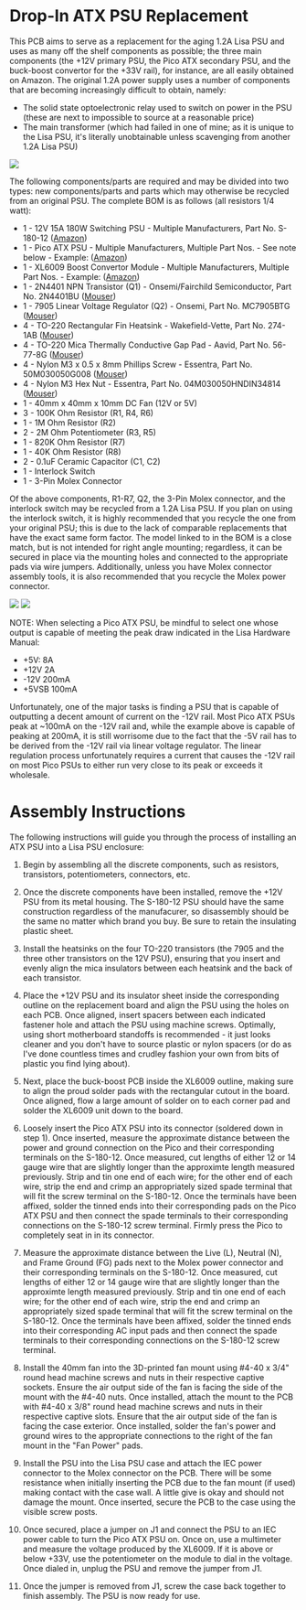 # Drop-In ATX PSU Replacement

This PCB aims to serve as a replacement for the aging 1.2A Lisa PSU and uses as many off the shelf components as possible; the three main components (the +12V primary PSU, the Pico ATX secondary PSU, and the buck-boost convertor for the +33V rail), for instance, are all easily obtained on Amazon. The original 1.2A power supply uses a number of components that are becoming increasingly difficult to obtain, namely:

- The solid state optoelectronic relay used to switch on power in the PSU (these are next to impossible to source at a reasonable price)
- The main transformer (which had failed in one of mine; as it is unique to the Lisa PSU, it's literally unobtainable unless scavenging from another 1.2A Lisa PSU)

![](docs/images/psu.jpg)

The following components/parts are required and may be divided into two types: new components/parts and parts which may otherwise be recycled from an original PSU. The complete BOM is as follows (all resistors 1/4 watt):

- 1 - 12V 15A 180W Switching PSU - Multiple Manufacturers, Part No. S-180-12 ([Amazon](https://www.amazon.com/dp/B0B7CW3H2T))
- 1 - Pico ATX PSU - Multiple Manufacturers, Multiple Part Nos. - See note below - Example: ([Amazon](https://www.amazon.com/dp/B071P3HMNK))
- 1 - XL6009 Boost Convertor Module - Multiple Manufacturers, Multiple Part Nos. - Example: ([Amazon](https://www.amazon.com/dp/B07KBRWWQX))
- 1 - 2N4401 NPN Transistor (Q1) - Onsemi/Fairchild Semiconductor, Part No. 2N4401BU ([Mouser](https://www.mouser.com/ProductDetail/512-2N4401BU))
- 1 - 7905 Linear Voltage Regulator (Q2) - Onsemi, Part No. MC7905BTG ([Mouser](https://www.mouser.com/ProductDetail/863-MC7905BTG))
- 4 - TO-220 Rectangular Fin Heatsink - Wakefield-Vette, Part No. 274-1AB ([Mouser](https://www.mouser.com/ProductDetail/567-274-1AB))
- 4 - TO-220 Mica Thermally Conductive Gap Pad - Aavid, Part No. 56-77-8G ([Mouser](https://www.mouser.com/ProductDetail/532-56-77-8G))
- 4 - Nylon M3 x 0.5 x 8mm Phillips Screw - Essentra, Part No. 50M030050G008 ([Mouser](https://www.mouser.com/ProductDetail/144-50M030050G008))
- 4 - Nylon M3 Hex Nut - Essentra, Part No. 04M030050HNDIN34814 ([Mouser](https://www.mouser.com/ProductDetail/144-04M030050HNDIN34))
- 1 - 40mm x 40mm x 10mm DC Fan (12V or 5V)
- 3 - 100K Ohm Resistor (R1, R4, R6)
- 1 - 1M Ohm Resistor (R2)
- 2 - 2M Ohm Potentiometer (R3, R5)
- 1 - 820K Ohm Resistor (R7)
- 1 - 40K Ohm Resistor (R8)
- 2 - 0.1uF Ceramic Capacitor (C1, C2)
- 1 - Interlock Switch
- 1 - 3-Pin Molex Connector

Of the above components, R1-R7, Q2, the 3-Pin Molex connector, and the interlock switch may be recycled from a 1.2A Lisa PSU. If you plan on using the interlock switch, it is highly recommended that you recycle the one from your original PSU; this is due to the lack of comparable replacements that have the exact same form factor. The model linked to in the BOM is a close match, but is not intended for right angle mounting; regardless, it can be secured in place via the mounting holes and connected to the appropriate pads via wire jumpers. Additionally, unless you have Molex connector assembly tools, it is also recommended that you recycle the Molex power connector.

![](docs/images/psu_front.png)
![](docs/images/psu_back.png)

NOTE: When selecting a Pico ATX PSU, be mindful to select one whose output is capable of meeting the peak draw indicated in the Lisa Hardware Manual:

- +5V:  8A
- +12V  2A
- -12V  200mA
- +5VSB 100mA

Unfortunately, one of the major tasks is finding a PSU that is capable of outputting a decent amount of current on the -12V rail. Most Pico ATX PSUs peak at ~100mA on the -12V rail and, while the example above is capable of peaking at 200mA, it is still worrisome due to the fact that the -5V rail has to be derived from the -12V rail via linear voltage regulator. The linear regulation process unfortunately requires a current that causes the -12V rail on most Pico PSUs to either run very close to its peak or exceeds it wholesale.

# Assembly Instructions

The following instructions will guide you through the process of installing an ATX PSU into a Lisa PSU enclosure:

1. Begin by assembling all the discrete components, such as resistors, transistors, potentiometers, connectors, etc.

2. Once the discrete components have been installed, remove the +12V PSU from its metal housing. The S-180-12 PSU should have the same construction regardless of the manufacurer, so disassembly should be the same no matter which brand you buy. Be sure to retain the insulating plastic sheet.

3. Install the heatsinks on the four TO-220 transistors (the 7905 and the three other transistors on the 12V PSU), ensuring that you insert and evenly align the mica insulators between each heatsink and the back of each transistor.

4. Place the +12V PSU and its insulator sheet inside the corresponding outline on the replacement board and align the PSU using the holes on each PCB. Once aligned, insert spacers between each indicated fastener hole and attach the PSU using machine screws. Optimally, using short motherboard standoffs is recommended - it just looks cleaner and you don't have to source plastic or nylon spacers (or do as I've done countless times and crudley fashion your own from bits of plastic you find lying about).

5. Next, place the buck-boost PCB inside the XL6009 outline, making sure to align the proud solder pads with the rectangular cutout in the board. Once aligned, flow a large amount of solder on to each corner pad and solder the XL6009 unit down to the board.

6. Loosely insert the Pico ATX PSU into its connector (soldered down in step 1). Once inserted, measure the approximate distance between the power and ground connection on the Pico and their corresponding terminals on the S-180-12. Once measured, cut lengths of either 12 or 14 gauge wire that are slightly longer than the approximte length measured previously. Strip and tin one end of each wire; for the other end of each wire, strip the end and crimp an appropriately sized spade terminal that will fit the screw terminal on the S-180-12. Once the terminals have been affixed, solder the tinned ends into their corresponding pads on the Pico ATX PSU and then connect the spade terminals to their corresponding connections on the S-180-12 screw terminal. Firmly press the Pico to completely seat in in its connector.

7. Measure the approximate distance between the Live (L), Neutral (N), and Frame Ground (FG) pads next to the Molex power connector and their corresponding terminals on the S-180-12. Once measured, cut lengths of either 12 or 14 gauge wire that are slightly longer than the approximte length measured previously. Strip and tin one end of each wire; for the other end of each wire, strip the end and crimp an appropriately sized spade terminal that will fit the screw terminal on the S-180-12. Once the terminals have been affixed, solder the tinned ends into their corresponding AC input pads and then connect the spade terminals to their corresponding connections on the S-180-12 screw terminal.

8. Install the 40mm fan into the 3D-printed fan mount using #4-40 x 3/4" round head machine screws and nuts in their respective captive sockets. Ensure the air output side of the fan is facing the side of the mount with the #4-40 nuts. Once installed, attach the mount to the PCB with #4-40 x 3/8" round head machine screws and nuts in their respective captive slots. Ensure that the air output side of the fan is facing the case exterior. Once installed, solder the fan's power and ground wires to the appropriate connections to the right of the fan mount in the "Fan Power" pads.

9. Install the PSU into the Lisa PSU case and attach the IEC power connector to the Molex connector on the PCB. There will be some resistance when initially inserting the PCB due to the fan mount (if used) making contact with the case wall. A little give is okay and should not damage the mount. Once inserted, secure the PCB to the case using the visible screw posts.

10. Once secured, place a jumper on J1 and connect the PSU to an IEC power cable to turn the Pico ATX PSU on. Once on, use a multimeter and measure the voltage produced by the XL6009. If it is above or below +33V, use the potentiometer on the module to dial in the voltage. Once dialed in, unplug the PSU and remove the jumper from J1.

11. Once the jumper is removed from J1, screw the case back together to finish assembly. The PSU is now ready for use.